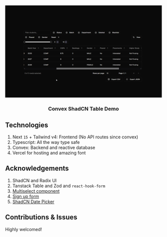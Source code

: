 <div align="center">
  <br />
    <a href="#" target="_blank">
      <img src="./public/readme/studenttable.png" alt="Project Banner">
    </a>
  <br />
  <h3 align="center">Convex ShadCN Table Demo</h3>
</div>

## Technologies

1. Next `15` + Tailwind v4: Frontend (No API routes since convex)
2. Typescript: All the way type safe
3. Convex: Backend and reactive database
4. Vercel for hosting and amazing font

## Acknowledgements

1. ShadCN and Radix UI
2. Tanstack Table and Zod and `react-hook-form`
3. [Multiselect component](https://shadcn-multi-select-component.vercel.app/)
4. [Sign up form](https://ui.indie-starter.dev/form-builder)
5. [ShadCN Date Picker](https://time.rdsx.dev/)

## Contributions & Issues

Highly welcomed!
